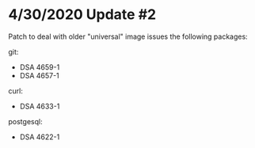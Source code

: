 # 4/30/2020 Update #2

Patch to deal with older "universal" image issues the following packages:

git:
- DSA 4659-1
- DSA 4657-1

curl:
- DSA 4633-1

postgesql:
- DSA 4622-1
